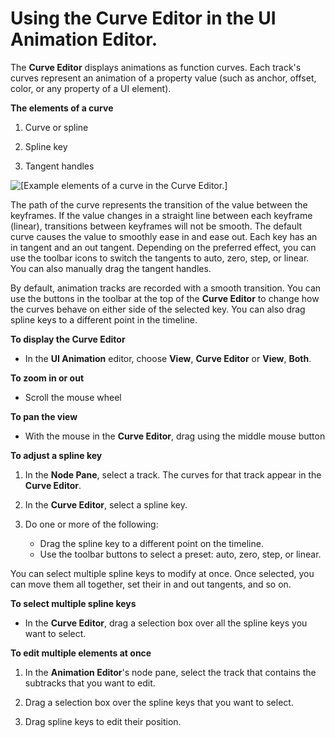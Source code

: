 # Using the Curve Editor in the UI Animation Editor\.<a name="ui-animation-curve-editor"></a>

The **Curve Editor** displays animations as function curves\. Each track's curves represent an animation of a property value \(such as anchor, offset, color, or any property of a UI element\)\.

**The elements of a curve**

1. Curve or spline

1. Spline key

1. Tangent handles

![\[Example elements of a curve in the Curve Editor.\]](http://docs.aws.amazon.com/lumberyard/latest/userguide/)

The path of the curve represents the transition of the value between the keyframes\. If the value changes in a straight line between each keyframe \(linear\), transitions between keyframes will not be smooth\. The default curve causes the value to smoothly ease in and ease out\. Each key has an in tangent and an out tangent\. Depending on the preferred effect, you can use the toolbar icons to switch the tangents to auto, zero, step, or linear\. You can also manually drag the tangent handles\.

By default, animation tracks are recorded with a smooth transition\. You can use the buttons in the toolbar at the top of the **Curve Editor** to change how the curves behave on either side of the selected key\. You can also drag spline keys to a different point in the timeline\.

**To display the Curve Editor**
+ In the **UI Animation** editor, choose **View**, **Curve Editor** or **View**, **Both**\.

**To zoom in or out**
+ Scroll the mouse wheel

**To pan the view**
+ With the mouse in the **Curve Editor**, drag using the middle mouse button

**To adjust a spline key**

1. In the **Node Pane**, select a track\. The curves for that track appear in the **Curve Editor**\.

1. In the **Curve Editor**, select a spline key\.

1. Do one or more of the following:
   + Drag the spline key to a different point on the timeline\.
   + Use the toolbar buttons to select a preset: auto, zero, step, or linear\.

You can select multiple spline keys to modify at once\. Once selected, you can move them all together, set their in and out tangents, and so on\.

**To select multiple spline keys**
+ In the **Curve Editor**, drag a selection box over all the spline keys you want to select\.

**To edit multiple elements at once**

1. In the **Animation Editor**'s node pane, select the track that contains the subtracks that you want to edit\.

1. Drag a selection box over the spline keys that you want to select\.

1. Drag spline keys to edit their position\.